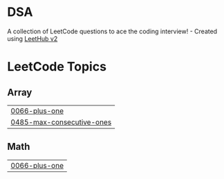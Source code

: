 # DSA
A collection of LeetCode questions to ace the coding interview! - Created using [LeetHub v2](https://github.com/arunbhardwaj/LeetHub-2.0)

<!---LeetCode Topics Start-->
# LeetCode Topics
## Array
|  |
| ------- |
| [0066-plus-one](https://github.com/chhavipal01/DSA/tree/master/0066-plus-one) |
| [0485-max-consecutive-ones](https://github.com/chhavipal01/DSA/tree/master/0485-max-consecutive-ones) |
## Math
|  |
| ------- |
| [0066-plus-one](https://github.com/chhavipal01/DSA/tree/master/0066-plus-one) |
<!---LeetCode Topics End-->
